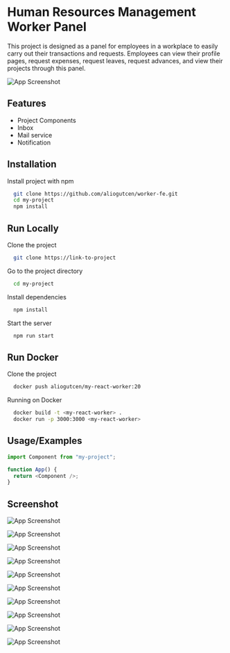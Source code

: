 # Human Resources Management Worker Panel

This project is designed as a panel for employees in a workplace to easily carry out their transactions and requests. Employees can view their profile pages, request expenses, request leaves, request advances, and view their projects through this panel.

![App Screenshot](https://user-images.githubusercontent.com/85200452/242673815-a11de218-462d-4e6e-94b1-f0e59f14e7c5.jpg)

## Features

- Project Components
- Inbox
- Mail service
- Notification

## Installation

Install project with npm

```bash
  git clone https://github.com/aliogutcen/worker-fe.git
  cd my-project
  npm install
```

## Run Locally

Clone the project

```bash
  git clone https://link-to-project
```

Go to the project directory

```bash
  cd my-project
```

Install dependencies

```bash
  npm install
```

Start the server

```bash
  npm run start
```

## Run Docker

Clone the project

```bash
  docker push aliogutcen/my-react-worker:20
```

Running on Docker

```bash
  docker build -t <my-react-worker> .
  docker run -p 3000:3000 <my-react-worker>
```

## Usage/Examples

```javascript
import Component from "my-project";

function App() {
  return <Component />;
}
```

## Screenshot

![App Screenshot](https://user-images.githubusercontent.com/85200452/242674929-3d061c53-3a86-45dc-ae42-b8800ced380f.jpg)

![App Screenshot](https://user-images.githubusercontent.com/85200452/242673845-ecada0b2-1c8e-4040-8bab-75d98e85989c.jpg)

![App Screenshot](https://user-images.githubusercontent.com/85200452/242673834-7f49d22b-e5ed-4b1b-8e91-8ac16d898940.jpg)

![App Screenshot](https://user-images.githubusercontent.com/85200452/242673840-16fb546b-6f18-48db-9ec8-2f161fe92d2a.jpg)

![App Screenshot](https://user-images.githubusercontent.com/85200452/242673811-8b0af064-525b-4c4e-86ed-246ba9ac10b0.jpg)

![App Screenshot](https://user-images.githubusercontent.com/85200452/242673820-87a0d838-9796-4a4e-aff2-f1d39549dd54.jpg)

![App Screenshot](https://user-images.githubusercontent.com/85200452/242673824-7b5f99b1-ddfa-429f-8f7a-1acb19b200fc.jpg)

![App Screenshot](https://user-images.githubusercontent.com/85200452/242673824-7b5f99b1-ddfa-429f-8f7a-1acb19b200fc.jpg)

![App Screenshot](https://user-images.githubusercontent.com/85200452/242673828-4f277408-beb4-4bdf-a5b8-8b077449cc89.jpg)

![App Screenshot](https://user-images.githubusercontent.com/85200452/242673830-a31778ce-2bab-4ad1-bcc2-fc91f737f943.jpg)
